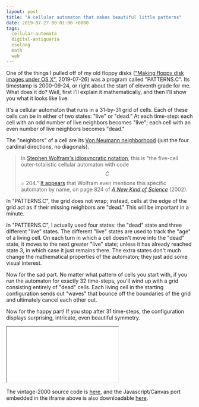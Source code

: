 ```yaml
---
layout: post
title: "A cellular automaton that makes beautiful little patterns"
date: 2019-07-27 00:01:00 +0000
tags:
  cellular-automata
  digital-antiquaria
  esolang
  math
  web
---
```


One of the things I pulled off of my old floppy disks
(["Making floppy disk images under OS X"](/blog/2019/07/26/disk-images-in-os-x/), 2019-07-26)
was a program called "PATTERNS.C". Its timestamp is 2000-09-24, or right about
the start of eleventh grade for me. What does it do? Well, first I'll explain it
mathematically, and then I'll show you what it looks like live.

It's a cellular automaton that runs in a 31-by-31 grid of cells.
Each of these cells can be in either of two states: "live" or "dead."
At each time-step: each cell with an odd number of live neighbors
becomes "live"; each cell with an even number of live neighbors becomes "dead."

The "neighbors" of a cell are its [Von Neumann neighborhood](https://en.wikipedia.org/wiki/Von_Neumann_neighborhood)
(just the four cardinal directions, no diagonals).

> In [Stephen Wolfram's idiosyncratic notation](https://www.stephenwolfram.com/publications/cellular-automata-complexity/pdfs/two-dimensional-cellular-automata.pdf),
> this is "the five-cell outer-totalistic cellular automaton with code $$\tilde{C}$$ = 204."
> [It appears](https://git.zipcode.rocks/kristofer/ImportantPapers/raw/branch/master/Wolfram-NKS-Ch12-PrinCompEquiv.pdf)
> that Wolfram even mentions this specific automaton by name, on page 824 of
> [_A New Kind of Science_](https://amzn.to/2LJfZTp) (2002).

In "PATTERNS.C", the grid does not wrap; instead, cells at the edge of the grid
act as if their missing neighbors are "dead." This will be important in a minute.

In "PATTERNS.C", I actually used four states: the "dead" state and three
different "live" states. The different "live" states are used to track the "age"
of a living cell. On each turn in which a cell doesn't move into the "dead" state,
it moves to the next greater "live" state; unless it has already reached state 3,
in which case it just remains there. The extra states don't much change the
mathematical properties of the automaton; they just add some visual interest.

Now for the sad part. No matter what pattern of cells you start with, if you
run the automaton for exactly 32 time-steps, you'll wind up with a grid consisting
entirely of "dead" cells. Each living cell in the starting configuration sends out
"waves" that bounce off the boundaries of the grid and ultimately cancel each other
out.

Now for the happy part! If you stop after 31 time-steps, the configuration
displays surprising, intricate, even beautiful symmetry.

<iframe src="/blog/code/2019-07-27-patterns.html" height="auto" onload="this.height = this.contentWindow.document.body.scrollHeight + 'px';">
[Click here to play with the PATTERNS.C automaton!](/blog/code/2019-07-27-patterns.html)
</iframe>

The vintage-2000 source code is [here](/blog/code/2019-07-27-patterns.c), and
the Javascript/Canvas port embedded in the iframe above is also downloadable
[here](/blog/code/2019-07-27-patterns.html).
